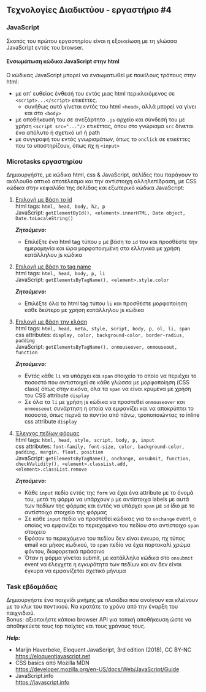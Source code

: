## Τεχνολογίες Διαδικτύου - εργαστήριο #4

### JavaScript

Σκοπός του πρώτου εργαστηρίου είναι η εξοικείωση με τη γλώσσα JavaScript εντός του browser.  

#### Ενσωμάτωση κώδικα JavaScript στην html

Ο κώδικας JavaScript μπορεί να ενσωματωθεί με ποικίλους τρόπους στην html:
+ με απ' ευθείας ένθεσή του εντός μιας html περικλειόμενος σε `<script>...</script>` ετικέττες.
  + συνήθως αυτό γίνεται εντός του html `<head>`, αλλά μπορεί να γίνει και στο `<body>`
+ με αποθήκευσή του σε ανεξάρτητο `.js` αρχείο και σύνδεσή του με χρήση `<script src="..."/>` ετικέττας, όπου στο γνώρισμα `src` δίνεται ένα απόλυτο ή σχετικό url ή path
+ με συγγραφή του εντός γνωρισμάτων, όπως το `onclick` σε ετικέττες που το υποστηρίζουν, όπως πχ η `<input>`

### Microtasks εργαστηρίου

Δημιουργήστε, με κώδικα html, css & JavaScript, σελίδες που παράγουν το ακόλουθο οπτικό αποτέλεσμα και την αντίστοιχη αλληλεπίδραση, με CSS κώδικα στην κεφαλίδα της σελίδας και εξωτερικό κώδικα JavaScript:

1. [Επιλογή με βάση το id](./microtasks/01_innerHTML_by_id.png)  
    html tags: `html, head, body, h2, p`  
    JavaScript: `getElementById(), <element>.innerHTML, Date object, Date.toLocaleString()`  

    ___Ζητούμενο:___  
    * Επιλέξτε ένα html tag τύπου `p` με βάση το `id` του και προσθέστε την ημερομηνία και ώρα μορφοποιημένη στα ελληνικά με χρήση κατάλληλου js κώδικα


2. [Επιλογή με βάση το tag name](./microtasks/02_style_by_tag.png)  
    html tags: `html, head, body, p, li`  
    JavaScript: `getElementsByTagName(), <element>.style.color`  

    ___Ζητούμενο:___  
    * Επιλέξτε όλα τα html tag τύπου `li` και προσθέστε μορφοποίηση κάθε δεύτερο με χρήση κατάλληλου js κώδικα  


3. [Επιλογή με βάση την κλάση](./microtasks/03_style_by_class.gif)  
    html tags: `html, head, meta, style, script, body, p, ol, li, span`  
    css attributes: `display, color, background-color, border-radius, padding`  
    JavaScript: `getElementsByTagName(), onmouseover, onmouseout, function`  

    ___Ζητούμενο:___    
    * Εντός κάθε `li` να υπάρχει και `span` στοιχείο το οποίο να περιέχει το ποσοστό που αντιστοιχεί σε κάθε γλώσσα με μορφοποίηση (CSS class) όπως στην εικόνα, όλα τα `span` να είναι κρυμένα με χρήση του CSS attribute `display`
    * Σε όλα τα `li` με χρήση js κώδικα να προστεθεί `onmouseover` και `onmouseout` συνάρτηση η οποία να εμφανίζει και να αποκρύπτει το ποσοστό, όπως περνά το ποντίκι από πάνω, τροποποιώντας το inline css attribute `display`


4. [Έλεγχος πεδίων φόρμας](./microtasks/04_js_inputs.gif)  
    html tags: `html, head, style, script, body, p, input`  
    css attributes: `font-family, font-size, color, background-color, padding, margin, float, position`  
    JavaScript: `getElementsByTagName(), onchange, onsubmit, function, checkValidity(), <element>.classList.add, <element>.classList.remove`  

    ___Ζητούμενο:___    
    * Κάθε `input` πεδίο εντός της `form` να έχει ένα attribute με το όνομά του, μετά τη φόρμα να υπάρχουν `p` με αντίστοιχα labels με αυτά των πεδίων της φόρμας και εντός να υπάρχει `span` με `id` ίδιο με το αντίστοιχο στοιχείο της φόρμας
    * Σε κάθε `input` πεδίο να προστεθεί κώδικας για το `onchange` event, ο οποίος να εμφανίζει το περιεχόμενο του πεδίου στο αντίστοιχο `span` στοιχείο
    * Εφόσον το περιεχόμενο του πεδίου δεν είναι έγκυρο, πχ τύπος email και μήκος κωδικού, το `span` πεδίο να έχει πορτοκαλί χρώμα φόντου, διαφορετικά πράσσινο
    * Όταν η φόρμα γίνεται submit, με κατάλληλο κώδικα στο `onsubmit` event να έλεγχετε η εγκυρότητα των πεδίων και αν δεν είναι έγκυρα να εμφανίζεται σχετικό μήνυμα

### Task εβδομάδας

Δημιουργήστε ένα παιχνίδι μνήμης με πλακίδια που ανοίγουν και κλείνουν με το κλικ του ποντικιού. Να κρατάτε το χρόνο από την έναρξη του παιχνιδιού.  
Bonus: αξιοποιήστε κάποιο browser API για τοπική αποθήκευση ώστε να αποθηκεύετε τους top παίχτες και τους χρόνους τους. 

**_Help:_**
* Marijn Haverbeke, Eloquent JavaScript, 3rd edition (2018), CC BY-NC  
  https://eloquentjavascript.net
* CSS basics από Mozilla MDN  
  https://developer.mozilla.org/en-US/docs/Web/JavaScript/Guide
* JavaScript.info  
  https://javascript.info
